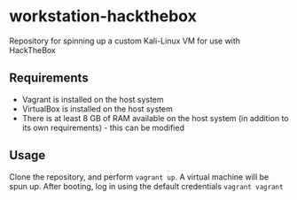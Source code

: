 # workstation-hackthebox

Repository for spinning up a custom Kali-Linux VM for use with HackTheBox

## Requirements

- Vagrant is installed on the host system
- VirtualBox is installed on the host system
- There is at least 8 GB of RAM available on the host system (in addition to its own requirements) - this can be modified 

## Usage

Clone the repository, and perform `vagrant up`. A virtual machine will be spun up. After booting, log in using the default credentials `vagrant vagrant`
